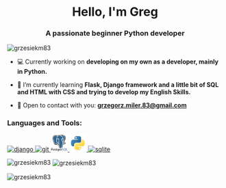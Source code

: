 <!--
**grzesiekm83/grzesiekm83** is a ✨ _special_ ✨ repository because its `README.md` (this file) appears on your GitHub profile.

Here are some ideas to get you started:

- 🔭 I’m currently working on ...
- 🌱 I’m currently learning ...
- 👯 I’m looking to collaborate on ...
- 🤔 I’m looking for help with ...
- 💬 Ask me about ...
- 📫 How to reach me: ...
- 😄 Pronouns: ...
- ⚡ Fun fact: ...
-->
<h1 align="center">Hello, I'm Greg</h1>
<h3 align="center">A passionate beginner Python developer</h3>

<p align="left"> <img src="https://komarev.com/ghpvc/?username=grzesiekm83&label=Profile%20views&color=0e75b6&style=flat" alt="grzesiekm83" /> </p>

- 💻 Currently working on **developing on my own as a developer, mainly in Python.**

- 🌱 I’m currently learning **Flask, Django framework and a little bit of SQL and HTML with CSS and trying to develop my English Skills.**

- 📩 Open to contact with you: **grzegorz.miler.83@gmail.com**




<h3 align="left">Languages and Tools:</h3>
<p align="left"> <a href="https://www.djangoproject.com/" target="_blank" rel="noreferrer"> <img src="https://cdn.worldvectorlogo.com/logos/django.svg" alt="django" width="40" height="40"/> </a> <a href="https://git-scm.com/" target="_blank" rel="noreferrer"> <img src="https://www.vectorlogo.zone/logos/git-scm/git-scm-icon.svg" alt="git" width="40" height="40"/> </a> <a href="https://www.postgresql.org" target="_blank" rel="noreferrer"> <img src="https://raw.githubusercontent.com/devicons/devicon/master/icons/postgresql/postgresql-original-wordmark.svg" alt="postgresql" width="40" height="40"/> </a> <a href="https://www.python.org" target="_blank" rel="noreferrer"> <img src="https://raw.githubusercontent.com/devicons/devicon/master/icons/python/python-original.svg" alt="python" width="40" height="40"/> </a> <a href="https://www.sqlite.org/" target="_blank" rel="noreferrer"> <img src="https://www.vectorlogo.zone/logos/sqlite/sqlite-icon.svg" alt="sqlite" width="40" height="40"/> </a> </p>

<p><img align="left" src="https://github-readme-stats.vercel.app/api/top-langs?username=grzesiekm83&show_icons=true&locale=en&layout=compact" alt="grzesiekm83" /></p>

<p>&nbsp;<img align="center" src="https://github-readme-stats.vercel.app/api?username=grzesiekm83&show_icons=true&locale=en" alt="grzesiekm83" /></p>

<p><img align="center" src="https://github-readme-streak-stats.herokuapp.com/?user=grzesiekm83&" alt="grzesiekm83" /></p>

